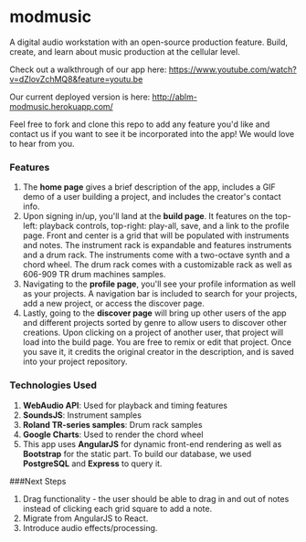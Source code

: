 # modmusic
A digital audio workstation with an open-source production feature. Build, create, and learn about music production at the cellular level.

Check out a walkthrough of our app here: https://www.youtube.com/watch?v=dZlovZchMQ8&feature=youtu.be

Our current deployed version is here: http://ablm-modmusic.herokuapp.com/

Feel free to fork and clone this repo to add any feature you'd like and contact us if you want to see it be incorporated into the app! We would love to hear from you.

### Features
1. The **home page** gives a brief description of the app, includes a GIF demo of a user building a project, and includes the creator's contact info.
2. Upon signing in/up, you'll land at the **build page**. It features on the top-left: playback controls, top-right: play-all, save, and a link to the profile page. Front and center is a grid that will be populated with instruments and notes. The instrument rack is expandable and features instruments and a drum rack. The instruments come with a two-octave synth and a chord wheel. The drum rack comes with a customizable rack as well as 606-909 TR drum machines samples.
3. Navigating to the **profile page**, you'll see your profile information as well as your projects. A navigation bar is included to search for your projects, add a new project, or access the discover page.
4. Lastly, going to the **discover page** will bring up other users of the app and different projects sorted by genre to allow users to discover other creations. Upon clicking on a project of another user, that project will load into the build page. You are free to remix or edit that project. Once you save it, it credits the original creator in the description, and is saved into your project repository.

### Technologies Used
1. **WebAudio API**: Used for playback and timing features
2. **SoundsJS**: Instrument samples
3. **Roland TR-series samples**: Drum rack samples
4. **Google Charts**: Used to render the chord wheel
5. This app uses **AngularJS** for dynamic front-end rendering as well as **Bootstrap** for the static part. To build our database, we used **PostgreSQL** and **Express** to query it.

###Next Steps
1. Drag functionality - the user should be able to drag in and out of notes instead of clicking each grid square to add a note.
2. Migrate from AngularJS to React.
3. Introduce audio effects/processing.
